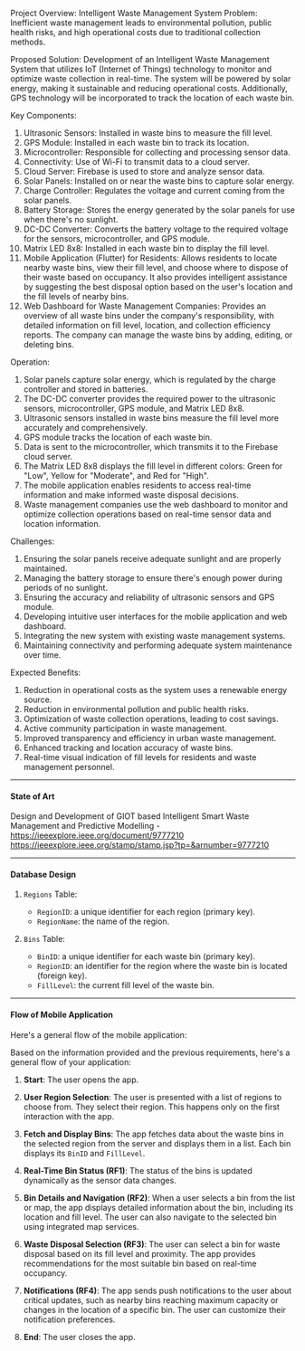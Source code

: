 Project Overview: Intelligent Waste Management System Problem: Inefficient waste management leads to environmental pollution, public health risks, and high operational costs due to traditional collection methods.

Proposed Solution: Development of an Intelligent Waste Management System that utilizes IoT (Internet of Things) technology to monitor and optimize waste collection in real-time. The system will be powered by solar energy, making it sustainable and reducing operational costs. Additionally, GPS technology will be incorporated to track the location of each waste bin.

Key Components:

1.  Ultrasonic Sensors: Installed in waste bins to measure the fill level.
2.  GPS Module: Installed in each waste bin to track its location.
3.  Microcontroller: Responsible for collecting and processing sensor data.
4.  Connectivity: Use of Wi-Fi to transmit data to a cloud server.
5.  Cloud Server: Firebase is used to store and analyze sensor data.
6.  Solar Panels: Installed on or near the waste bins to capture solar energy.
7.  Charge Controller: Regulates the voltage and current coming from the solar panels.
8.  Battery Storage: Stores the energy generated by the solar panels for use when there's no sunlight.
9.  DC-DC Converter: Converts the battery voltage to the required voltage for the sensors, microcontroller, and GPS module.
10. Matrix LED 8x8: Installed in each waste bin to display the fill level.
11. Mobile Application (Flutter) for Residents: Allows residents to locate nearby waste bins, view their fill level, and choose where to dispose of their waste based on occupancy. It also provides intelligent assistance by suggesting the best disposal option based on the user's location and the fill levels of nearby bins.
12. Web Dashboard for Waste Management Companies: Provides an overview of all waste bins under the company's responsibility, with detailed information on fill level, location, and collection efficiency reports. The company can manage the waste bins by adding, editing, or deleting bins.

Operation:

1.  Solar panels capture solar energy, which is regulated by the charge controller and stored in batteries.
2.  The DC-DC converter provides the required power to the ultrasonic sensors, microcontroller, GPS module, and Matrix LED 8x8.
3.  Ultrasonic sensors installed in waste bins measure the fill level more accurately and comprehensively.
4.  GPS module tracks the location of each waste bin.
5.  Data is sent to the microcontroller, which transmits it to the Firebase cloud server.
6.  The Matrix LED 8x8 displays the fill level in different colors: Green for "Low", Yellow for "Moderate", and Red for "High".
7.  The mobile application enables residents to access real-time information and make informed waste disposal decisions.
8.  Waste management companies use the web dashboard to monitor and optimize collection operations based on real-time sensor data and location information.

Challenges:

1.  Ensuring the solar panels receive adequate sunlight and are properly maintained.
2.  Managing the battery storage to ensure there's enough power during periods of no sunlight.
3.  Ensuring the accuracy and reliability of ultrasonic sensors and GPS module.
4.  Developing intuitive user interfaces for the mobile application and web dashboard.
5.  Integrating the new system with existing waste management systems.
6.  Maintaining connectivity and performing adequate system maintenance over time.

Expected Benefits:

1.  Reduction in operational costs as the system uses a renewable energy source.
2.  Reduction in environmental pollution and public health risks.
3.  Optimization of waste collection operations, leading to cost savings.
4.  Active community participation in waste management.
5.  Improved transparency and efficiency in urban waste management.
6.  Enhanced tracking and location accuracy of waste bins.
7.  Real-time visual indication of fill levels for residents and waste management personnel.
----------------------------------------------------------------------------------------------

#### State of Art 
Design and Development of GIOT based Intelligent Smart Waste Management and Predictive Modelling - https://ieeexplore.ieee.org/document/9777210 https://ieeexplore.ieee.org/stamp/stamp.jsp?tp=&arnumber=9777210

-----------------------------------------------------------------------------------------------
#### Database Design

1.  `Regions` Table:

    -   `RegionID`: a unique identifier for each region (primary key).
    -   `RegionName`: the name of the region.
2.  `Bins` Table:

    -   `BinID`: a unique identifier for each waste bin (primary key).
    -   `RegionID`: an identifier for the region where the waste bin is located (foreign key).
    -   `FillLevel`: the current fill level of the waste bin.

---------------------------------------------------------


#### Flow of Mobile Application

Here's a general flow of the mobile application:

Based on the information provided and the previous requirements, here's a general flow of your application:

1.  **Start**: The user opens the app.

2.  **User Region Selection**: The user is presented with a list of regions to choose from. They select their region. This happens only on the first interaction with the app.

3.  **Fetch and Display Bins**: The app fetches data about the waste bins in the selected region from the server and displays them in a list. Each bin displays its `BinID` and `FillLevel`.

4.  **Real-Time Bin Status (RF1)**: The status of the bins is updated dynamically as the sensor data changes.

5.  **Bin Details and Navigation (RF2)**: When a user selects a bin from the list or map, the app displays detailed information about the bin, including its location and fill level. The user can also navigate to the selected bin using integrated map services.

6.  **Waste Disposal Selection (RF3)**: The user can select a bin for waste disposal based on its fill level and proximity. The app provides recommendations for the most suitable bin based on real-time occupancy.

7.  **Notifications (RF4)**: The app sends push notifications to the user about critical updates, such as nearby bins reaching maximum capacity or changes in the location of a specific bin. The user can customize their notification preferences.

8.  **End**: The user closes the app.
